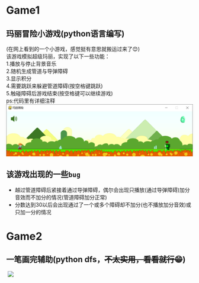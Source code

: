 # Game1
## 玛丽冒险小游戏(python语言编写)
(在网上看到的一个小游戏，感觉挺有意思就搬运过来了:blush:)<br>
该游戏模拟超级玛丽，实现了以下一些功能：<br>
1.播放与停止背景音乐<br>
2.随机生成管道与导弹障碍<br>
3.显示积分<br>
4.需要跳跃来躲避管道障碍(按空格键跳跃)<br>
5.触碰障碍后游戏结束(按空格键可以继续游戏)<br>
ps:代码里有详细注释
![](https://github.com/fsl9876543210/Game/blob/master/%E7%8E%9B%E4%B8%BD%E5%86%92%E9%99%A9%E5%B0%8F%E6%B8%B8%E6%88%8F/%E7%A4%BA%E4%BE%8B%E5%9B%BE.png)
## 该游戏出现的一些`bug`
* 越过管道障碍后紧接着通过导弹障碍，偶尔会出现只播放(通过导弹障碍)加分音效而不加分的情况(管道障碍加分正常)
* 分数达到30以后会出现通过了一个或多个障碍却不加分(也不播放加分音效)或只加一分的情况
# Game2
## 一笔画完辅助(python dfs，~~不太实用，看看就行:grin:~~)
![]()
![](Game/一笔画完(没什么卵用的辅助)/一笔画完演示图.png)
